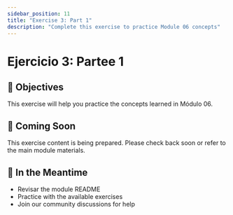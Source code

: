 ```yaml
---
sidebar_position: 11
title: "Exercise 3: Part 1"
description: "Complete this exercise to practice Module 06 concepts"
---
```


# Ejercicio 3: Partee 1

## 🎯 Objectives

This exercise will help you practice the concepts learned in Módulo 06.

## 📝 Coming Soon

This exercise content is being prepared. Please check back soon or refer to the main module materials.

## 🚀 In the Meantime

- Revisar the module README
- Practice with the available exercises
- Join our community discussions for help
